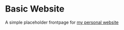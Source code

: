 Basic Website
=============

A simple placeholder frontpage for [my personal website](http://www.timhordern.com)